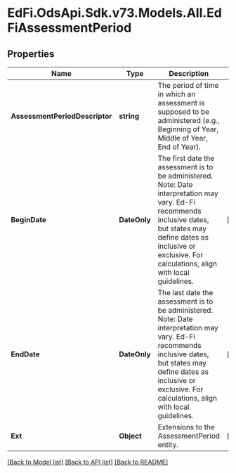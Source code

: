 # EdFi.OdsApi.Sdk.v73.Models.All.EdFiAssessmentPeriod

## Properties

Name | Type | Description | Notes
------------ | ------------- | ------------- | -------------
**AssessmentPeriodDescriptor** | **string** | The period of time in which an assessment is supposed to be administered (e.g., Beginning of Year, Middle of Year, End of Year). | 
**BeginDate** | **DateOnly** | The first date the assessment is to be administered.  Note: Date interpretation may vary. Ed-Fi recommends inclusive dates, but states may define dates as inclusive or exclusive. For calculations, align with local guidelines. | [optional] 
**EndDate** | **DateOnly** | The last date the assessment is to be administered.  Note: Date interpretation may vary. Ed-Fi recommends inclusive dates, but states may define dates as inclusive or exclusive. For calculations, align with local guidelines. | [optional] 
**Ext** | **Object** | Extensions to the AssessmentPeriod entity. | [optional] 

[[Back to Model list]](../../README.md#documentation-for-models) [[Back to API list]](../../README.md#documentation-for-api-endpoints) [[Back to README]](../../README.md)


